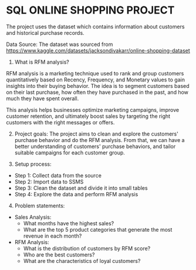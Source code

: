 # SQL ONLINE SHOPPING PROJECT

The project uses the dataset which contains information about customers and historical purchase records.

Data Source: The dataset was sourced from https://www.kaggle.com/datasets/jacksondivakarr/online-shopping-dataset

1. What is RFM analysis?

RFM analysis is a marketing technique used to rank and group customers quantitatively based on Recency, Frequency, and Monetary values to gain insights into their buying behavior. The idea is to segment customers based on their last purchase, how often they have purchased in the past, and how much they have spent overall. 

This analysis helps businesses optimize marketing campaigns, improve customer retention, and ultimately boost sales by targeting the right customers with the right messages or offers.

2. Project goals:
The project aims to clean and explore the customers' purchase behavior and do the RFM analysis. From that, we can have a better understanding of customers' purchase behaviors, and tailor suitable campaigns for each customer group.

3. Setup process:
* Step 1: Collect data from the source
* Step 2: Import data to SSMS
* Step 3: Clean the dataset and divide it into small tables 
* Step 4: Explore the data and perform RFM analysis

4. Problem statements:
- Sales Analysis:
  * What months have the highest sales?
  * What are the top 5 product categories that generate the most revenue in each month?
- RFM Analysis:
  * What is the distribution of customers by RFM score?
  * Who are the best customers?
  * What are the characteristics of loyal customers?

